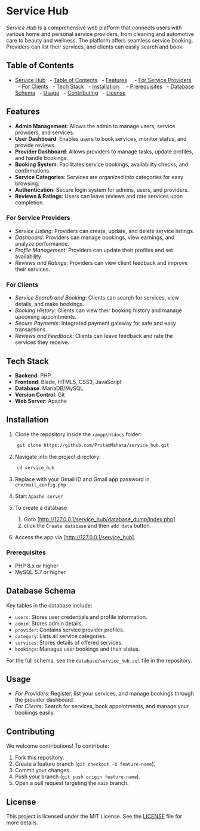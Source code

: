 # Service Hub

*Service Hub* is a comprehensive web platform that connects users with various home and personal service providers, from cleaning and automotive care to beauty and wellness. The platform offers seamless service booking. Providers can list their services, and clients can easily search and book.

## Table of Contents

- [Service Hub](#service-hub)
  - [Table of Contents](#table-of-contents)
  - [Features](#features)
    - [For Service Providers](#for-service-providers)
    - [For Clients](#for-clients)
  - [Tech Stack](#tech-stack)
  - [Installation](#installation)
    - [Prerequisites](#prerequisites)
  - [Database Schema](#database-schema)
  - [Usage](#usage)
  - [Contributing](#contributing)
  - [License](#license)

## Features

- **Admin Management**: Allows the admin to manage users, service providers, and services.
- **User Dashboard**: Enables users to book services, monitor status, and provide reviews.
- **Provider Dashboard**: Allows providers to manage tasks, update profiles, and handle bookings.
- **Booking System**: Facilitates service bookings, availability checks, and confirmations.
- **Service Categories**: Services are organized into categories for easy browsing.
- **Authentication**: Secure login system for admins, users, and providers.
- **Reviews & Ratings**: Users can leave reviews and rate services upon completion.

### For Service Providers

- *Service Listing*: Providers can create, update, and delete service listings.
- *Dashboard*: Providers can manage bookings, view earnings, and analyze performance.
- *Profile Management*: Providers can update their profiles and set availability.
- *Reviews and Ratings*: Providers can view client feedback and improve their services.

### For Clients

- *Service Search and Booking*: Clients can search for services, view details, and make bookings.
- *Booking History*: Clients can view their booking history and manage upcoming appointments.
- *Secure Payments*: Integrated payment gateway for safe and easy transactions.
- *Reviews and Feedback*: Clients can leave feedback and rate the services they receive.

## Tech Stack

- **Backend**: PHP
- **Frontend**: Blade, HTML5, CSS3, JavaScript
- **Database**: MariaDB/MySQL
- **Version Control**: Git
- **Web Server**: Apache

## Installation

1. Clone the repository inside the `xampp\htdocs` folder:

 ```bash
    git clone https://github.com/PritamMahata/service_hub.git
 ```

2. Navigate into the project directory:

 ```bash
    cd service_hub
 ```

3. Replace with your Gmail ID and Gmail app password in `env/mail_config.php`

4. Start `Apache server`

5. To create a database
   1. Goto [http://127.0.0.1/service_hub/database_dump/index.php]
   2. click the `Create database` and then `add data` button.

6. Access the app via [http://127.0.0.1/service_hub].

### Prerequisites

- PHP 8.x or higher
- MySQL 5.7 or higher

## Database Schema

Key tables in the database include:

- `users`: Stores user credentials and profile information.
- `admin`: Stores admin details.
- `provider`: Contains service provider profiles.
- `category`: Lists all service categories.
- `services`: Stores details of offered services.
- `bookings`: Manages user bookings and their status.

For the full schema, see the `database/service_hub.sql` file in the repository.

## Usage

- *For Providers*: Register, list your services, and manage bookings through the provider dashboard.
- *For Clients*: Search for services, book appointments, and manage your bookings easily.

## Contributing

We welcome contributions! To contribute:

1. Fork this repository.
2. Create a feature branch (`git checkout -b feature-name`).
3. Commit your changes.
4. Push your branch (`git push origin feature-name`).
5. Open a pull request targeting the `main` branch.

## License

This project is licensed under the MIT License. See the [LICENSE](LICENSE) file for more details.
